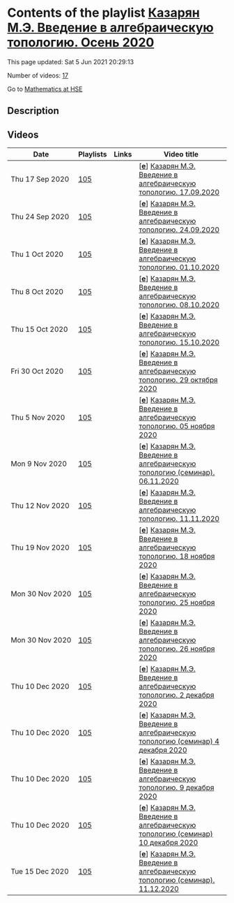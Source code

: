 # Contents of the playlist [Казарян М.Э. Введение в алгебраическую топологию. Осень 2020](https://www.youtube.com/playlist?list=PLq3E5oubNNoCuF6330QThQllZeocqwdc-)

This page updated: Sat 5 Jun 2021 20:29:13

Number of videos: [17](#videos)

Go to [Mathematics at HSE](../README.md)

## Description



## Videos

|Date|Playlists|Links|Video title|
|---|---|---|---|
| Thu&nbsp;17&nbsp;Sep&nbsp;2020 | [105](../playlists/105 "Казарян М.Э. Введение в алгебраическую топологию. Осень 2020") |  | [[**e**](https://studio.youtube.com/video/UE0gCEjQ0Xw/edit "Edit")] [Казарян М.Э. Введение в алгебраическую топологию. 17.09.2020](https://www.youtube.com/watch?v=UE0gCEjQ0Xw&list=PLq3E5oubNNoCuF6330QThQllZeocqwdc-) |
| Thu&nbsp;24&nbsp;Sep&nbsp;2020 | [105](../playlists/105 "Казарян М.Э. Введение в алгебраическую топологию. Осень 2020") |  | [[**e**](https://studio.youtube.com/video/MlYmLZIdtsE/edit "Edit")] [Казарян М.Э. Введение в алгебраическую топологию. 24.09.2020](https://www.youtube.com/watch?v=MlYmLZIdtsE&list=PLq3E5oubNNoCuF6330QThQllZeocqwdc-) |
| Thu&nbsp;1&nbsp;Oct&nbsp;2020 | [105](../playlists/105 "Казарян М.Э. Введение в алгебраическую топологию. Осень 2020") |  | [[**e**](https://studio.youtube.com/video/f0G2JuZySIk/edit "Edit")] [Казарян М.Э. Введение в алгебраическую топологию. 01.10.2020](https://www.youtube.com/watch?v=f0G2JuZySIk&list=PLq3E5oubNNoCuF6330QThQllZeocqwdc-) |
| Thu&nbsp;8&nbsp;Oct&nbsp;2020 | [105](../playlists/105 "Казарян М.Э. Введение в алгебраическую топологию. Осень 2020") |  | [[**e**](https://studio.youtube.com/video/_Lv33oTyNao/edit "Edit")] [Казарян М.Э. Введение в алгебраическую топологию. 08.10.2020](https://www.youtube.com/watch?v=_Lv33oTyNao&list=PLq3E5oubNNoCuF6330QThQllZeocqwdc-) |
| Thu&nbsp;15&nbsp;Oct&nbsp;2020 | [105](../playlists/105 "Казарян М.Э. Введение в алгебраическую топологию. Осень 2020") |  | [[**e**](https://studio.youtube.com/video/1GTqTMYVdls/edit "Edit")] [Казарян М.Э. Введение в алгебраическую топологию. 15.10.2020](https://www.youtube.com/watch?v=1GTqTMYVdls&list=PLq3E5oubNNoCuF6330QThQllZeocqwdc-) |
| Fri&nbsp;30&nbsp;Oct&nbsp;2020 | [105](../playlists/105 "Казарян М.Э. Введение в алгебраическую топологию. Осень 2020") |  | [[**e**](https://studio.youtube.com/video/f8jMSMyLipc/edit "Edit")] [Казарян М.Э. Введение в алгебраическую топологию. 29 октября 2020](https://www.youtube.com/watch?v=f8jMSMyLipc&list=PLq3E5oubNNoCuF6330QThQllZeocqwdc- "Лекция 29 октября") |
| Thu&nbsp;5&nbsp;Nov&nbsp;2020 | [105](../playlists/105 "Казарян М.Э. Введение в алгебраическую топологию. Осень 2020") |  | [[**e**](https://studio.youtube.com/video/y-jZ_MHP4SU/edit "Edit")] [Казарян М.Э. Введение в алгебраическую топологию. 05 ноября 2020](https://www.youtube.com/watch?v=y-jZ_MHP4SU&list=PLq3E5oubNNoCuF6330QThQllZeocqwdc-) |
| Mon&nbsp;9&nbsp;Nov&nbsp;2020 | [105](../playlists/105 "Казарян М.Э. Введение в алгебраическую топологию. Осень 2020") |  | [[**e**](https://studio.youtube.com/video/7FsNz9W5xJ4/edit "Edit")] [Казарян М.Э. Введение в алгебраическую топологию (семинар). 06.11.2020](https://www.youtube.com/watch?v=7FsNz9W5xJ4&list=PLq3E5oubNNoCuF6330QThQllZeocqwdc-) |
| Thu&nbsp;12&nbsp;Nov&nbsp;2020 | [105](../playlists/105 "Казарян М.Э. Введение в алгебраическую топологию. Осень 2020") |  | [[**e**](https://studio.youtube.com/video/Bh-2O0_wy2o/edit "Edit")] [Казарян М.Э. Введение в алгебраическую топологию. 11.11.2020](https://www.youtube.com/watch?v=Bh-2O0_wy2o&list=PLq3E5oubNNoCuF6330QThQllZeocqwdc- "Лекция 11 ноября 2020") |
| Thu&nbsp;19&nbsp;Nov&nbsp;2020 | [105](../playlists/105 "Казарян М.Э. Введение в алгебраическую топологию. Осень 2020") |  | [[**e**](https://studio.youtube.com/video/Ea2hn1hEZzY/edit "Edit")] [Казарян М.Э. Введение в алгебраическую топологию. 18 ноября 2020](https://www.youtube.com/watch?v=Ea2hn1hEZzY&list=PLq3E5oubNNoCuF6330QThQllZeocqwdc-) |
| Mon&nbsp;30&nbsp;Nov&nbsp;2020 | [105](../playlists/105 "Казарян М.Э. Введение в алгебраическую топологию. Осень 2020") |  | [[**e**](https://studio.youtube.com/video/4eKqkRNXgAY/edit "Edit")] [Казарян М.Э. Введение в алгебраическую топологию. 25 ноября 2020](https://www.youtube.com/watch?v=4eKqkRNXgAY&list=PLq3E5oubNNoCuF6330QThQllZeocqwdc-) |
| Mon&nbsp;30&nbsp;Nov&nbsp;2020 | [105](../playlists/105 "Казарян М.Э. Введение в алгебраическую топологию. Осень 2020") |  | [[**e**](https://studio.youtube.com/video/r5zvaVJtqzI/edit "Edit")] [Казарян М.Э. Введение в алгебраическую топологию. 26 ноября 2020](https://www.youtube.com/watch?v=r5zvaVJtqzI&list=PLq3E5oubNNoCuF6330QThQllZeocqwdc-) |
| Thu&nbsp;10&nbsp;Dec&nbsp;2020 | [105](../playlists/105 "Казарян М.Э. Введение в алгебраическую топологию. Осень 2020") |  | [[**e**](https://studio.youtube.com/video/L9jn_75wuCg/edit "Edit")] [Казарян М.Э. Введение в алгебраическую топологию. 2 декабря 2020](https://www.youtube.com/watch?v=L9jn_75wuCg&list=PLq3E5oubNNoCuF6330QThQllZeocqwdc-) |
| Thu&nbsp;10&nbsp;Dec&nbsp;2020 | [105](../playlists/105 "Казарян М.Э. Введение в алгебраическую топологию. Осень 2020") |  | [[**e**](https://studio.youtube.com/video/njFGsfMTt6c/edit "Edit")] [Казарян М.Э. Введение в алгебраическую топологию (семинар) 4 декабря 2020](https://www.youtube.com/watch?v=njFGsfMTt6c&list=PLq3E5oubNNoCuF6330QThQllZeocqwdc-) |
| Thu&nbsp;10&nbsp;Dec&nbsp;2020 | [105](../playlists/105 "Казарян М.Э. Введение в алгебраическую топологию. Осень 2020") |  | [[**e**](https://studio.youtube.com/video/_SDKY08ES-w/edit "Edit")] [Казарян М.Э. Введение в алгебраическую топологию. 9 декабря 2020](https://www.youtube.com/watch?v=_SDKY08ES-w&list=PLq3E5oubNNoCuF6330QThQllZeocqwdc-) |
| Thu&nbsp;10&nbsp;Dec&nbsp;2020 | [105](../playlists/105 "Казарян М.Э. Введение в алгебраическую топологию. Осень 2020") |  | [[**e**](https://studio.youtube.com/video/3bK2McwIy7c/edit "Edit")] [Казарян М.Э. Введение в алгебраическую топологию (семинар) 10 декабря 2020](https://www.youtube.com/watch?v=3bK2McwIy7c&list=PLq3E5oubNNoCuF6330QThQllZeocqwdc-) |
| Tue&nbsp;15&nbsp;Dec&nbsp;2020 | [105](../playlists/105 "Казарян М.Э. Введение в алгебраическую топологию. Осень 2020") |  | [[**e**](https://studio.youtube.com/video/k5IfXuduG-Q/edit "Edit")] [Казарян М.Э. Введение в алгебраическую топологию (семинар). 11.12.2020](https://www.youtube.com/watch?v=k5IfXuduG-Q&list=PLq3E5oubNNoCuF6330QThQllZeocqwdc-) |
